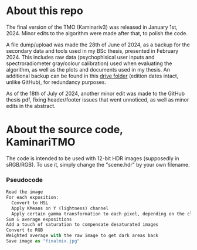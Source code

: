 # About this repo
The final version of the TMO (Kaminariv3) was released in January 1st, 2024. Minor edits to the algorithm were made after that, to polish the code. 

A file dump/upload was made the 28th of June of 2024, as a backup for the secondary data and tools used in my BSc thesis, presented in February 2024. This includes raw data (psychophisical user inputs and spectroradiometer gray/colour calibration) used when evaluating the algorithm, as well as the plots and documents used in my thesis. An additional backup can be found in this [drive folder](https://drive.google.com/drive/folders/1X_2pT5g8zdCnNkBdzh2xt-lCyHhOw6CD?usp=sharing) (edition dates intact, unlike GitHub), for redundancy purposes.

As of the 18th of July of 2024, another minor edit was made to the GitHub thesis pdf, fixing header/footer issues that went unnoticed, as well as minor edits in the abstract.

# About the source code, KaminariTMO
The code is intended to be used with 12-bit HDR images (supposedly in sRGB/RGB). To use it, simply change the "scene.hdr" by your own filename.

### Pseudocode
```python
Read the image
For each exposition:
  Convert to HSL
  Apply KMeans on Y (lightness) channel
  Apply certain gamma transformation to each pixel, depending on the cluster they are on
Sum & average expositions
Add a touch of saturation to compensate desaturated images
Convert to RGB
Weighted average with the raw image to get dark areas back
Save image as "finalmix.jpg"
```


